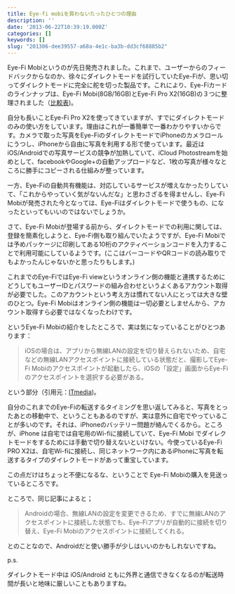 ```yaml
---
title: Eye-fi mobiを買わないたったひとつの理由
description: ''
date: '2013-06-22T10:39:19.000Z'
categories: []
keywords: []
slug: "201306-dee39557-a68a-4e1c-ba3b-dd3cf68885b2"
---
```

Eye-Fi Mobiというのが先日発売されました。これまで、ユーザーからのフィードバックからなのか、徐々にダイレクトモードを試行していたEye-Fiが、思い切ってダイレクトモードに完全に舵を切った製品です。これにより、Eye-Fiカードのラインナップは、Eye-Fi Mobi(8GB/16GB)とEye-Fi Pro X2(16GB)の３つに整理されました（[比較表](http://www.eye.fi/jp/products))。

自分も長いことEye-Fi Pro X2を使ってきていますが、すでにダイレクトモードのみの使い方をしています。理由はこれが一番簡単で一番わかりやすいからです。カメラで取った写真をEye-FiのダイレクトモードでiPhoneのカメラロールにうつし、iPhoneから自由に写真を利用する形で使っています。最近はiOS/Androidでの写真サービスの競争が加熱していて、iCloud Photostreamを始めとして、facebookやGoogle+の自動アップロードなど、1枚の写真が様々なところに勝手にコピーされる仕組みが整っています。

一方、Eye-Fiの自動共有機能は、対応しているサービスが増えなかったりしていて、「これからやっていく気がないんだな」と思わさざるを得ませんし、Eye-Fi Mobiが発売された今となっては、Eye-Fiはダイレクトモードで使うもの、になったといってもいいのではないでしょうか。

さて、Eye-Fi Mobiが登場する前から、ダイレクトモードでの利用に関しては、登録を簡素化しようと、Eye-Fi側も取り組んでいたようですが、Eye-Fi Mobiでは予めパッケージに印刷してある10桁のアクティベーションコードを入力することで利用可能にしているようです。(ここはバーコードやQRコードの読み取りでもよかったんじゃないかと思ったりもします。)  
  
これまでのEye-FiではEye-Fi viewというオンライン側の機能と連携するためにどうしてもユーザーIDとパスワードの組み合わせというよくあるアカウント取得が必要でした。このアカウントという考え方は慣れてない人にとっては大きな壁のひとつ。Eye-Fi Mobiはオンライン側の機能は一切必要としませんから、アカウント取得すら必要ではなくなったわけです。

というEye-Fi Mobiの紹介をしたところで、実は気になっていることがひとつあります：

> iOSの場合は、アプリから無線LANの設定を切り替えられないため、自宅などの無線LANアクセスポイントに接続している状態だと、撮影してEye-Fi Mobiのアクセスポイントが起動したら、iOSの「設定」画面からEye-Fiのアクセスポイントを選択する必要がある。

という部分（引用元：[ITmedia](http://www.itmedia.co.jp/mobile/articles/1306/14/news131_2.html))。

自分のこれまでのEye-Fiの転送するタイミングを思い返してみると、写真をとったあとの移動中で、ということもあるのですが、実は意外に自宅でやっていることが多いのです。それは、iPhoneのバッテリー問題が絡んでくるから。ところが、iPhone は自宅では自宅用のWi-fiに接続していて、Eye-Fi Mobi でダイレクトモードをするためには手動で切り替えないといけない。今使っているEye-Fi PRO X2は、自宅Wi-fiに接続し、同じネットワーク内にあるiPhoneに写真を転送するタイプのダイレクトモードがあって重宝しています。  
  
この点だけはちょっと不便になるな、ということで Eye-Fi Mobiの購入を見送っているところです。

ところで、同じ記事によると；

> Androidの場合、無線LANの設定を変更できるため、すでに無線LANのアクセスポイントに接続した状態でも、Eye-Fiアプリが自動的に接続を切り替え、Eye-Fi Mobiのアクセスポイントに接続してくれる。

とのことなので、Androidだと使い勝手が少しはいいのかもしれないですね。

p.s.  
  
ダイレクトモード中は iOS/Android ともに外界と通信できなくなるのが転送時間が長いと地味に厳しいこともありますね。